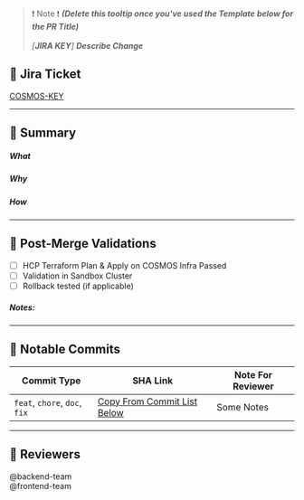 > ❗ Note ❗ **_(Delete this tooltip once you've used the Template below for the PR Title)_**<br>
><br>_[**JIRA KEY**] **Describe Change**_<br>

## 🧩 Jira Ticket

<!-- IMPORTANT AS CONTEXT! Link to JIRA ticket will be checked by the reviewer -->
[COSMOS-KEY](https://sefire.atlassian.net/browse/ABC-123)

---

## 📌 Summary

##### **What**
<!-- 1 sentence on what is being changed? -->

##### **Why**
<!-- 1 sentence on why this approach? -->

##### **How**
<!-- 1 sentence on how this solves the issue -->

---

## 🚀 Post-Merge Validations

- [ ] HCP Terraform Plan & Apply on COSMOS Infra Passed
- [ ] Validation in Sandbox Cluster
- [ ] Rollback tested (if applicable)

##### Notes:
<!-- Add logs, screenshots, or links to plan/apply output if needed -->

---

## 📜 Notable Commits
<!-- 1 sentence on how this solves the issue -->
| Commit Type           | SHA Link                        | Note For Reviewer |
|-----------------------|---------------------------------|-------------------|
| `feat`, `chore`, `doc`, `fix` | [Copy From Commit List Below]() | Some Notes        |

---

## 👀 Reviewers
<!-- Or specific usernames; refer to CODEOWNERS -->
<!-- Based on Org Graph, Tag the teams that will be affected here -->
@backend-team  
@frontend-team  

